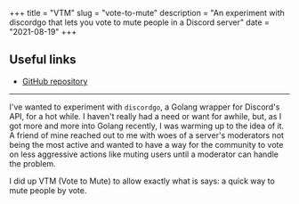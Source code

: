 +++
title = "VTM"
slug = "vote-to-mute"
description = "An experiment with discordgo that lets you vote to mute people in a Discord server"
date = "2021-08-19"
+++

## Useful links
- [GitHub repository](https://github.com/doamatto/vote-to-mute)

---

I've wanted to experiment with `discordgo`, a Golang wrapper for Discord's API, for a hot while. I haven't really had a need or want for awhile, but, as I got more and more into Golang recently, I was warming up to the idea of it. A friend of mine reached out to me with woes of a server's moderators not being the most active and wanted to have a way for the community to vote on less aggressive actions like muting users until a moderator can handle the problem.

I did up VTM (Vote to Mute) to allow exactly what is says: a quick way to mute people by vote.

